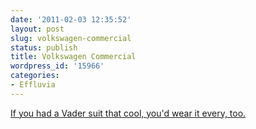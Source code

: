 ```yaml
---
date: '2011-02-03 12:35:52'
layout: post
slug: volkswagen-commercial
status: publish
title: Volkswagen Commercial
wordpress_id: '15966'
categories:
- Effluvia
---
```


[If you had a Vader suit that cool, you'd wear it every, too.](http://www.youtube.com/watch?v=R55e-uHQna0)
